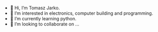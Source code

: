 - 👋 Hi, I’m Tomasz Jarko.
- 👀 I’m interested in electronics, computer building and programming.
- 🌱 I’m currently learning python.
- 💞️ I’m looking to collaborate on ... 

<!---
Tomson601/Tomson601 is a ✨ special ✨ repository because its `README.md` (this file) appears on your GitHub profile.
You can click the Preview link to take a look at your changes.
--->
